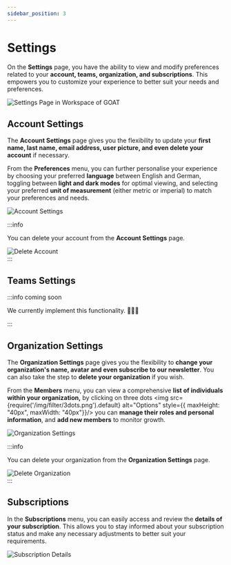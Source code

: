 ```yaml
---
sidebar_position: 3
---
```


# Settings

On the **Settings** page, you have the ability to view and modify preferences related to your **account, teams, organization, and subscriptions**. This empowers you to customize your experience to better suit your needs and preferences.

<div style={{ display: 'flex', flexDirection: 'column', alignItems: 'center'}}>
  <img src={require('/img/workspace/settings/settings_general.gif').default} alt="Settings Page in Workspace of GOAT" style={{ maxHeight: "auto", maxWidth: "auto", objectFit: "cover"}}/>
</div> 

## Account Settings

The **Account Settings** page gives you the flexibility to update your **first name, last name, email address, user picture, and even delete your account** if necessary.

From the **Preferences** menu, you can further personalise your experience by choosing your preferred **language** between English and German, toggling between **light and dark modes** for optimal viewing, and selecting your preferred **unit of measurement** (either metric or imperial) to match your preferences and needs.


<div style={{ display: 'flex', flexDirection: 'column', alignItems: 'center'}}>
  <img src={require('/img/workspace/settings/account_settings.png').default} alt="Account Settings" style={{ maxHeight: "auto", maxWidth: "auto", objectFit: "cover"}}/>
</div> 

<p>
</p>

:::info

You can delete your account from the **Account Settings** page.

<div style={{ display: 'flex', flexDirection: 'column', alignItems: 'center'}}>
  <img src={require('/img/workspace/settings/delete_account.png').default} alt="Delete Account" style={{ maxHeight: "auto", maxWidth: "auto", objectFit: "cover"}}/>
</div> 
:::


## Teams Settings

:::info coming soon

We currently implement this functionality. 🧑🏻‍💻

:::

## Organization Settings

The **Organization Settings** page gives you the flexibility to **change your organization's name, avatar and even subscribe to our newsletter**. You can also take the step to **delete your organization** if you wish.

From the **Members** menu, you can view a comprehensive **list of individuals within your organization,** by clicking on three dots <img src={require('/img/filter/3dots.png').default} alt="Options" style={{ maxHeight: "40px", maxWidth: "40px"}}/> you can **manage their roles and personal information**, and **add new members** to monitor growth.

<div style={{ display: 'flex', flexDirection: 'column', alignItems: 'center'}}>
  <img src={require('/img/workspace/settings/organization_settings.png').default} alt="Organization Settings" style={{ maxHeight: "auto", maxWidth: "auto", objectFit: "cover"}}/>
</div> 

<p>
</p>

:::info

You can delete your organization from the **Organization Settings** page.

<div style={{ display: 'flex', flexDirection: 'column', alignItems: 'center'}}>
  <img src={require('/img/workspace/settings/delete_organization.png').default} alt="Delete Organization" style={{ maxHeight: "auto", maxWidth: "auto", objectFit: "cover"}}/>
</div> 
:::


## Subscriptions

In the **Subscriptions** menu, you can easily access and review the **details of your subscription**. This allows you to stay informed about your subscription status and make any necessary adjustments to better suit your requirements.

<div style={{ display: 'flex', flexDirection: 'column', alignItems: 'center'}}>
  <img src={require('/img/workspace/settings/subscription_settings.png').default} alt="Subscription Details" style={{ maxHeight: "auto", maxWidth: "auto", objectFit: "cover"}}/>
</div> 